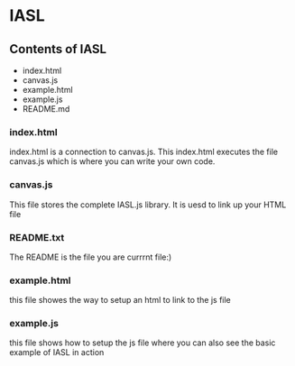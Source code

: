 # IASL

## Contents of  IASL 
  * index.html
  * canvas.js
  * example.html
  * example.js
  * README.md




### index.html

index.html is a connection to canvas.js. This index.html  executes the file canvas.js which is where you can write your own code.

### canvas.js


This file stores the complete IASL.js library. It is uesd to link up your HTML file
### README.txt

The README is the file you are currrnt file:)
### example.html

 this file showes the way to setup an html to link to the js file 
### example.js

 this file shows how to setup the js file where you can also see the basic example of IASL in action


